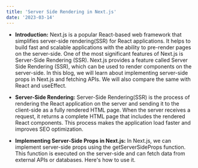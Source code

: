 ```yaml
---
title: 'Server Side Rendering in Next.js'
date: '2023-03-14'
---
```


* **Introduction:**
Next.js is a popular React-based web framework that simplifies server-side rendering(SSR) for React applications. It helps to build fast and scalable applications with the ability to pre-render pages on the server-side. One of the most significant features of Next.js is Server-Side Rendering (SSR). Next.js provides a feature called Server Side Rendering (SSR), which can be used to render components on the server-side. In this blog, we will learn about implementing server-side props in Next.js and fetching APIs. We will also compare the same with React and useEffect.

* **Server-Side Rendering:**
Server-Side Rendering(SSR) is the process of rendering the React application on the server and sending it to the client-side as a fully rendered HTML page. When the server receives a request, it returns a complete HTML page that includes the rendered React components. This process makes the application load faster and improves SEO optimization.

* **Implementing Server-Side Props in Next.js:**
In Next.js, we can implement server-side props using the getServerSideProps function. This function is executed on the server-side and can fetch data from external APIs or databases. Here's how to use it.